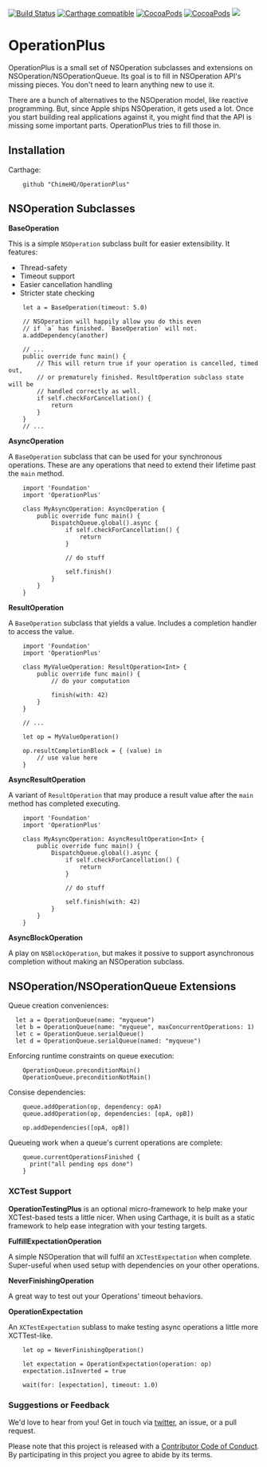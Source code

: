 [![Build Status](https://travis-ci.org/ChimeHQ/OperationPlus.svg?branch=master)](https://travis-ci.org/ChimeHQ/OperationPlus)
[![Carthage compatible](https://img.shields.io/badge/Carthage-compatible-4BC51D.svg)](https://github.com/Carthage/Carthage)
[![CocoaPods](https://img.shields.io/cocoapods/v/OperationPlus.svg)](https://cocoapods.org/)
[![CocoaPods](https://img.shields.io/cocoapods/p/OperationPlus.svg)](https://cocoapods.org/)
![](https://img.shields.io/badge/Swift-4.2-orange.svg)

# OperationPlus

OperationPlus is a small set of NSOperation subclasses and extensions on NSOperation/NSOperationQueue. Its goal is to fill in NSOperation API's missing pieces. You don't need to learn anything new to use it.

There are a bunch of alternatives to the NSOperation model, like reactive programming. But, since Apple ships NSOperation, it gets used a lot. Once you start building real applications against it, you might find that the API is missing some important parts. OperationPlus tries to fill those in.

## Installation

Carthage:

```
    github "ChimeHQ/OperationPlus"
```

## NSOperation Subclasses

**BaseOperation**

This is a simple `NSOperation` subclass built for easier extensibility. It features:

 - Thread-safety
 - Timeout support
 - Easier cancellation handling
 - Stricter state checking

```
    let a = BaseOperation(timeout: 5.0)
    
    // NSOperation will happily allow you do this even
    // if `a` has finished. `BaseOperation` will not.
    a.addDependency(another)
    
    // ...
    public override func main() {
        // This will return true if your operation is cancelled, timed out,
        // or prematurely finished. ResultOperation subclass state will be
        // handled correctly as well.
        if self.checkForCancellation() {
            return
        }
    }
    // ...
```

**AsyncOperation**

A `BaseOperation` subclass that can be used for your synchronous operations. These are any operations that need to extend their lifetime past the `main` method.

```
    import 'Foundation'
    import 'OperationPlus'

    class MyAsyncOperation: AsyncOperation {
        public override func main() {
            DispatchQueue.global().async {
                if self.checkForCancellation() {
                    return
                }

                // do stuff

                self.finish()
            }
        }
    }
```

**ResultOperation**

A `BaseOperation` subclass that yields a value. Includes a completion handler to access the value.

```
    import 'Foundation'
    import 'OperationPlus'

    class MyValueOperation: ResultOperation<Int> {
        public override func main() {
            // do your computation
            
            finish(with: 42)
        }
    }
    
    // ...
    
    let op = MyValueOperation()
    
    op.resultCompletionBlock = { (value) in
        // use value here
    }
```

**AsyncResultOperation**

A variant of `ResultOperation` that may produce a result value after the `main` method has completed executing.

```
    import 'Foundation'
    import 'OperationPlus'

    class MyAsyncOperation: AsyncResultOperation<Int> {
        public override func main() {
            DispatchQueue.global().async {
                if self.checkForCancellation() {
                    return
                }

                // do stuff

                self.finish(with: 42)
            }
        }
    }
```

**AsyncBlockOperation**

A play on `NSBlockOperation`, but makes it possive to support asynchronous completion without making an NSOperation subclass.

## NSOperation/NSOperationQueue Extensions

Queue creation conveniences:

```
  let a = OperationQueue(name: "myqueue")
  let b = OperationQueue(name: "myqueue", maxConcurrentOperations: 1)
  let c = OperationQueue.serialQueue()
  let d = OperationQueue.serialQueue(named: "myqueue")
```

Enforcing runtime constraints on queue execution:

```
    OperationQueue.preconditionMain()
    OperationQueue.preconditionNotMain()
```

Consise dependencies:

```
    queue.addOperation(op, dependency: opA)
    queue.addOperation(op, dependencies: [opA, opB])
    
    op.addDependencies([opA, opB])
```

Queueing work when a queue's current operations are complete:

```
    queue.currentOperationsFinished {
      print("all pending ops done")
    }
```

### XCTest Support

**OperationTestingPlus** is an optional micro-framework to help make your XCTest-based tests a little nicer. When using Carthage, it is built as a static framework to help ease integration with your testing targets.

**FulfillExpectationOperation**

A simple NSOperation that will fulfil an `XCTestExpectation` when complete. Super-useful when used setup with dependencies on your other operations.

**NeverFinishingOperation**

A great way to test out your Operations' timeout behaviors.

**OperationExpectation**

An `XCTestExpectation` sublass to make testing async operations a little more XCTTest-like.

```
    let op = NeverFinishingOperation()

    let expectation = OperationExpectation(operation: op)
    expectation.isInverted = true

    wait(for: [expectation], timeout: 1.0)
```

### Suggestions or Feedback

We'd love to hear from you! Get in touch via [twitter](https://twitter.com/chimehq), an issue, or a pull request.

Please note that this project is released with a [Contributor Code of Conduct](CODE_OF_CONDUCT.md). By participating in this project you agree to abide by its terms.
